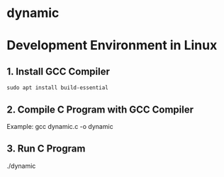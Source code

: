 # dynamic

# Development Environment in Linux
## 1. Install GCC Compiler
    sudo apt install build-essential
## 2. Compile C Program with GCC Compiler
   Example: gcc dynamic.c -o dynamic
## 3. Run C Program
   ./dynamic